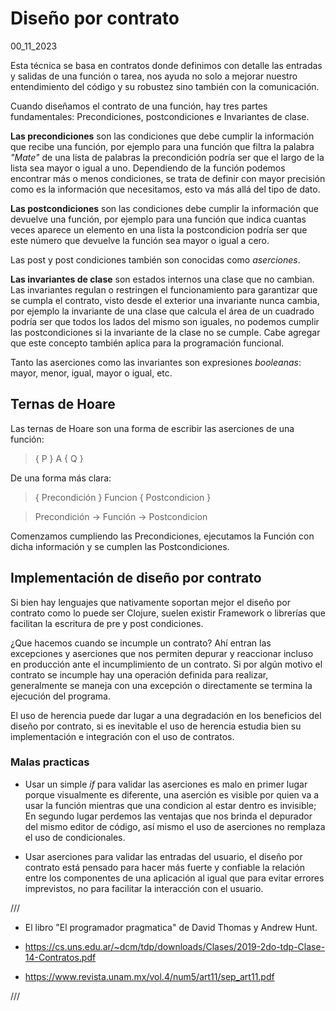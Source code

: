 # Diseño por contrato
00_11_2023

Esta técnica se basa en contratos donde definimos con detalle las entradas y salidas de una función o tarea, nos ayuda no solo a mejorar nuestro entendimiento del código y su robustez sino también con la comunicación.

Cuando diseñamos el contrato de una función, hay tres partes fundamentales: Precondiciones, postcondiciones e Invariantes de clase.

**Las precondiciones** son las condiciones que debe cumplir la información que recibe una función, por ejemplo para una función que filtra la palabra *"Mate"* de una lista de palabras la precondición podría ser que el largo de la lista sea mayor o igual a uno. Dependiendo de la función podemos encontrar más o menos condiciones, se trata de definir con mayor precisión como es la información que necesitamos, esto va más allá del tipo de dato.

**Las postcondiciones** son las condiciones debe cumplir la información que devuelve una función, por ejemplo para una función que indica cuantas veces aparece un elemento en una lista la postcondicion podría ser que este número que devuelve la función sea mayor o igual a cero.

Las post y post condiciones también son conocidas como *aserciones*.

**Las invariantes de clase** son estados internos una clase que no cambian. Las invariantes regulan o restringen el funcionamiento para garantizar que se cumpla el contrato, visto desde el exterior una invariante nunca cambia, por ejemplo la invariante de una clase que calcula el área de un cuadrado podría ser que todos los lados del mismo son iguales, no podemos cumplir las postcondiciones si la invariante de la clase no se cumple. Cabe agregar que este concepto también aplica para la programación funcional.

Tanto las aserciones como las invariantes son expresiones *booleanas*: mayor, menor, igual, mayor o igual, etc.

## Ternas de Hoare

Las ternas de Hoare son una forma de escribir las aserciones de una función:

> { P } A { Q }

De una forma más clara:

> { Precondición } Funcion { Postcondicion }

> Precondición -> Función -> Postcondicion

Comenzamos cumpliendo las Precondiciones, ejecutamos la Función con dicha información y se cumplen las Postcondiciones.

## Implementación de diseño por contrato

Si bien hay lenguajes que nativamente soportan mejor el diseño por contrato como lo puede ser Clojure, suelen existir Framework o librerías que facilitan la escritura de pre y post condiciones.

¿Que hacemos cuando se incumple un contrato? Ahí entran las excepciones y aserciones que nos permiten depurar y reaccionar incluso en producción ante el incumplimiento de un contrato. Si por algún motivo el contrato se incumple hay una operación definida para realizar, generalmente se maneja con una excepción o directamente se termina la ejecución del programa.

El uso de herencia puede dar lugar a una degradación en los beneficios del diseño por contrato, si es inevitable el uso de herencia estudia bien su implementación e integración con el uso de contratos.

### Malas practicas

* Usar un simple *if* para validar las aserciones es malo en primer lugar porque visualmente es diferente, una aserción es visible por quien va a usar la función mientras que una condicion al estar dentro es invisible; En segundo lugar perdemos las ventajas que nos brinda el depurador del mismo editor de código, así mismo el uso de aserciones no remplaza el uso de condicionales.

* Usar aserciones para validar las entradas del usuario, el diseño por contrato está pensado para hacer más fuerte y confiable la relación entre los componentes de una aplicación al igual que para evitar errores imprevistos, no para facilitar la interacción con el usuario.

///

* El libro "El programador pragmatica" de David Thomas y Andrew Hunt.

* https://cs.uns.edu.ar/~dcm/tdp/downloads/Clases/2019-2do-tdp-Clase-14-Contratos.pdf

* https://www.revista.unam.mx/vol.4/num5/art11/sep_art11.pdf

///